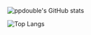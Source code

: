 ![ppdouble's GitHub stats](https://github-readme-stats.vercel.app/api?username=ppdouble&show_icons=true&&count_private=true&theme=default)
<!--
![ppdouble's wakatime stats](https://github-readme-stats.vercel.app/api/wakatime?username=ppdouble&layout=compact)
-->
![Top Langs](https://github-readme-stats.vercel.app/api/top-langs/?username=ppdouble&layout=compact)

<!--
![Stack Exchange reputation](https://img.shields.io/stackexchange/stackoverflow/r/1433066?label=stackoverflow%20reputation&logo=stackoverflow&style=plastic)

![Stack Exchange questions](https://img.shields.io/stackexchange/stackoverflow/t/badges?label=stackoverflow%20badges&logo=stackoverflow&style=plastic)
-->
